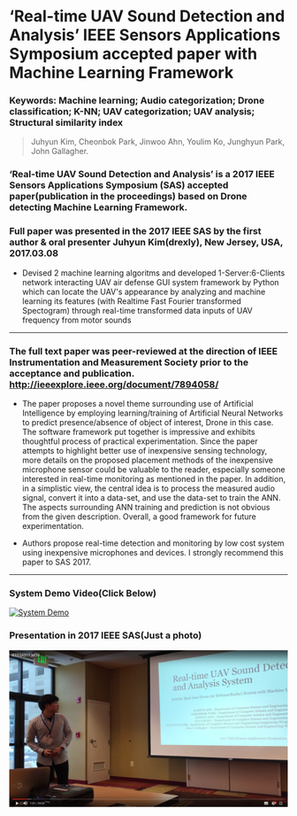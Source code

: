 # ‘Real-time UAV Sound Detection and Analysis’ IEEE Sensors Applications Symposium accepted paper with Machine Learning Framework

### Keywords: Machine learning; Audio categorization; Drone classification; K-NN; UAV categorization; UAV analysis; Structural similarity index

>Juhyun Kim, Cheonbok Park, Jinwoo Ahn, Youlim Ko, Junghyun Park, John Gallagher.

### ‘Real-time UAV Sound Detection and Analysis’ is a 2017 IEEE Sensors Applications Symposium (SAS) accepted paper(publication in the proceedings) based on Drone detecting Machine Learning Framework.

### Full paper was presented in the 2017 IEEE SAS by the first author & oral presenter Juhyun Kim(drexly), New Jersey, USA, 2017.03.08

* Devised 2 machine learning algoritms and developed 1-Server:6-Clients network interacting UAV air defense GUI system framework by Python which can locate the UAV's appearance by analyzing and machine learning its features (with Realtime Fast Fourier transformed Spectogram) through real-time transformed data inputs of UAV frequency from motor sounds

* * *

### The full text paper was peer-reviewed at the direction of IEEE Instrumentation and Measurement Society prior to the acceptance and publication. http://ieeexplore.ieee.org/document/7894058/

* The paper proposes a novel theme surrounding use of Artificial Intelligence by employing learning/training of Artificial Neural Networks to predict presence/absence of object of interest, Drone in this case. The software framework put together is impressive and exhibits thoughtful process of practical experimentation.
Since the paper attempts to highlight better use of inexpensive sensing technology, more details on the proposed placement methods of the inexpensive microphone sensor could be valuable to the reader, especially someone interested in real-time monitoring as mentioned in the paper. In addition, in a simplistic view, the central idea is to process the measured audio signal, convert it into a data-set, and use the data-set to train the ANN. The aspects surrounding ANN training and prediction is not obvious from the given description.
Overall, a good framework for future experimentation.

* Authors propose real-time detection and monitoring by low cost system using inexpensive microphones and devices.
I strongly recommend this paper to SAS 2017.

* * *

### System Demo Video(Click Below)
[![System Demo](http://i3.ytimg.com/vi/rPEedQrGMHs/hqdefault.jpg)](https://youtu.be/rPEedQrGMHs)

### Presentation in 2017 IEEE SAS(Just a photo)
![Presentation in 2017 IEEE SAS](/teamTAKEDOWN/sas.png?raw=true "2017.03.08")
